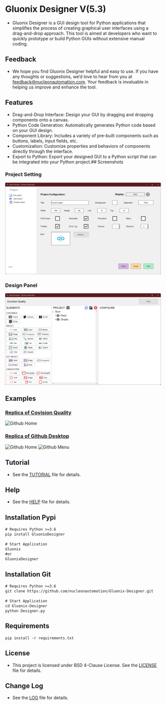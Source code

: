 # Gluonix Designer V(5.3)
- Gluonix Designer is a GUI design tool for Python applications that simplifies the process of creating graphical user interfaces using a drag-and-drop approach. This tool is aimed at developers who want to quickly prototype or build Python GUIs without extensive manual coding.

## Feedback
- We hope you find Gluonix Designer helpful and easy to use. If you have any thoughts or suggestions, we’d love to hear from you at feedback@nucleonautomation.com. Your feedback is invaluable in helping us improve and enhance the tool.

## Features
- Drag-and-Drop Interface: Design your GUI by dragging and dropping components onto a canvas.
- Python Code Generation: Automatically generates Python code based on your GUI design.
- Component Library: Includes a variety of pre-built components such as buttons, labels, input fields, etc.
- Customization: Customize properties and behaviors of components directly through the interface.
- Export to Python: Export your designed GUI to a Python script that can be integrated into your Python project.## Screenshots

### Project Setting

![Github Home](https://raw.githubusercontent.com/nucleonautomation/Gluonix-Designer/main/Screenshots/Image_01.png)

### Design Panel

![Github Home](https://raw.githubusercontent.com/nucleonautomation/Gluonix-Designer/main/Screenshots/Image_02.png)

## Examples

### [Replica of Covision Quality](https://github.com/nucleonautomation/Gluonix-Designer/blob/main/Examples/Covision)

![Github Home](https://raw.githubusercontent.com/nucleonautomation/Gluonix-Designer/main/Examples/Covision/Image_01.png)

### [Replica of Github Desktop](https://github.com/nucleonautomation/Gluonix-Designer/blob/main/Examples/Github)

![Github Home](https://raw.githubusercontent.com/nucleonautomation/Gluonix-Designer/main/Examples/Github/Image_01.png)
![Github Menu](https://raw.githubusercontent.com/nucleonautomation/Gluonix-Designer/main/Examples/Github/Image_02.png)


## Tutorial
- See the [TUTORIAL](https://github.com/nucleonautomation/Gluonix-Designer/blob/main/TUTORIAL.md) file for details.

## Help
- See the [HELP](https://github.com/nucleonautomation/Gluonix-Designer/blob/main/Help.pdf) file for details.

## Installation Pypi
```
# Requires Python >=3.6
pip install GluonixDesigner

# Start Application
Gluonix
#or
GluonixDesigner
```

## Installation Git
```
# Requires Python >=3.6
git clone https://github.com/nucleonautomation/Gluonix-Designer.git

# Start Application
cd Gluonix-Designer
python Designer.py
```

## Requirements
```
pip install -r requirements.txt
```

## License
- This project is licensed under BSD 4-Clause License. See the [LICENSE](https://github.com/nucleonautomation/Gluonix-Designer/blob/main/LICENSE.md) file for details.

## Change Log
- See the [LOG](https://github.com/nucleonautomation/Gluonix-Designer/blob/main/LOG.md) file for details.
